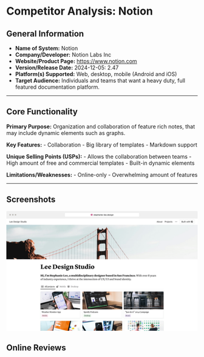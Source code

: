 # Competitor Analysis: Notion
## General Information
- **Name of System:** Notion
- **Company/Developer:** Notion Labs Inc
- **Website/Product Page:** <https://www.notion.com>
- **Version/Release Date:** 2024-12-05: 2.47
- **Platform(s) Supported:** Web, desktop, mobile (Android and iOS)
- **Target Audience:** Individuals and teams that want a heavy duty, full featured documentation platform.

--- 
## Core Functionality 

**Primary Purpose:** Organization and collaboration of feature rich notes, that may include dynamic elements such as graphs.

**Key Features:** - Collaboration - Big library of templates - Markdown support

**Unique Selling Points (USPs):** - Allows the collaboration between teams - High amount of free and commercial templates - Built-in dynamic elements

**Limitations/Weaknesses:** - Online-only - Overwhelming amount of features

---

## Screenshots

![Notion screenshot 1](Notion-Screenshot1.png)


## Online Reviews

